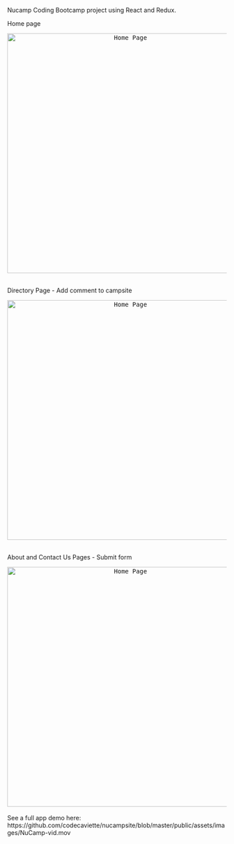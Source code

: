 Nucamp Coding Bootcamp project using React and Redux.

Home page
<div style="text-align:center">
  <kbd>
    <img width="550" alt="Home Page" src="https://media.giphy.com/media/xobH2AttWlVdaX3kT8/giphy.gif">
  </kbd>
</div>
</br>

Directory Page - Add comment to campsite 
<div style="text-align:center">
  <kbd>
    <img width="550" alt="Home Page" src="https://media.giphy.com/media/7AuJ8oEjima9bSnEVp/giphy.gif">
  </kbd>
</div>
</br>

About and Contact Us Pages - Submit form
<div style="text-align:center">
  <kbd>
    <img width="550" alt="Home Page" src="https://media.giphy.com/media/jbFtZD5yKdJewUtybC/giphy.gif">
  </kbd>
</div>



</br>
See a full app demo here: https://github.com/codecaviette/nucampsite/blob/master/public/assets/images/NuCamp-vid.mov
